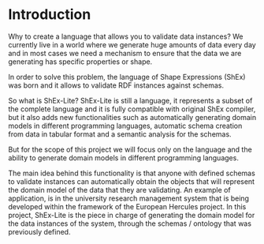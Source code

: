 # Introduction
Why to create a language that allows you to validate data instances? We currently live in a world where we generate huge amounts of data every day and in most cases we need a mechanism to ensure that the data we are generating has specific properties or shape.

In order to solve this problem, the language of Shape Expressions (ShEx) was born and it allows to validate RDF instances against schemas.

So what is ShEx-Lite? ShEx-Lite is still a language, it represents a subset of the complete language and it is fully compatible with original ShEx compiler, but it also adds new functionalities such as automatically generating domain models in different programming languages, automatic schema creation from data in tabular format and a semantic analysis for the schemas.

But for the scope of this project we will focus only on the language and the ability to generate domain models in different programming languages.

The main idea behind this functionality is that anyone with defined schemas to validate instances can automatically obtain the objects that will represent the domain model of the data that they are validating. An example of application, is in the university research management system that is being developed within the framework of the European Hercules project. In this project, ShEx-Lite is the piece in charge of generating the domain model for the data instances of the system, through the schemas / ontology that was previously defined.

